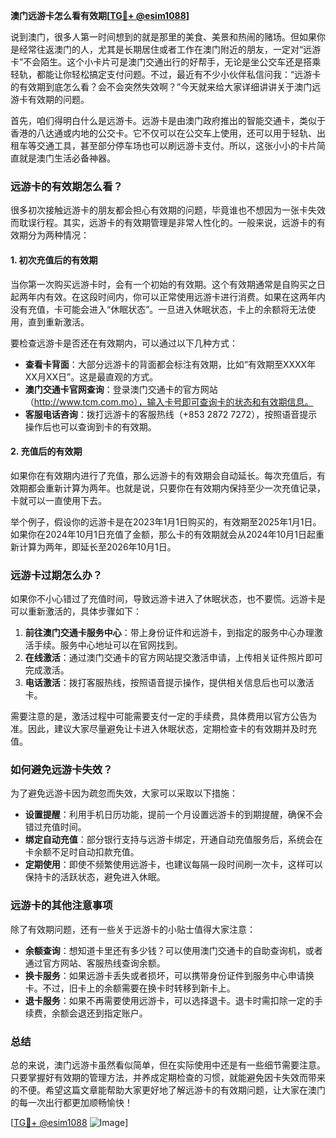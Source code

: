 **澳门远游卡怎么看有效期[[TG💪+ @esim1088](https://t.me/s/esim1088)]**

说到澳门，很多人第一时间想到的就是那里的美食、美景和热闹的赌场。但如果你是经常往返澳门的人，尤其是长期居住或者工作在澳门附近的朋友，一定对“远游卡”不会陌生。这个小卡片可是澳门交通出行的好帮手，无论是坐公交车还是搭乘轻轨，都能让你轻松搞定支付问题。不过，最近有不少小伙伴私信问我：“远游卡的有效期到底怎么看？会不会突然失效啊？”今天就来给大家详细讲讲关于澳门远游卡有效期的问题。

首先，咱们得明白什么是远游卡。远游卡是由澳门政府推出的智能交通卡，类似于香港的八达通或内地的公交卡。它不仅可以在公交车上使用，还可以用于轻轨、出租车等交通工具，甚至部分停车场也可以刷远游卡支付。所以，这张小小的卡片简直就是澳门生活必备神器。

### **远游卡的有效期怎么看？**

很多初次接触远游卡的朋友都会担心有效期的问题，毕竟谁也不想因为一张卡失效而耽误行程。其实，远游卡的有效期管理是非常人性化的。一般来说，远游卡的有效期分为两种情况：

#### **1. 初次充值后的有效期**
当你第一次购买远游卡时，会有一个初始的有效期。这个有效期通常是自购买之日起两年内有效。在这段时间内，你可以正常使用远游卡进行消费。如果在这两年内没有充值，卡可能会进入“休眠状态”。一旦进入休眠状态，卡上的余额将无法使用，直到重新激活。

要检查远游卡是否还在有效期内，可以通过以下几种方式：

- **查看卡背面**：大部分远游卡的背面都会标注有效期，比如“有效期至XXXX年XX月XX日”。这是最直观的方式。
- **澳门交通卡官网查询**：登录澳门交通卡的官方网站（http://www.tcm.com.mo），输入卡号即可查询卡的状态和有效期信息。
- **客服电话咨询**：拨打远游卡的客服热线（+853 2872 7272），按照语音提示操作后也可以查询到卡的有效期。

#### **2. 充值后的有效期**
如果你在有效期内进行了充值，那么远游卡的有效期会自动延长。每次充值后，有效期都会重新计算为两年。也就是说，只要你在有效期内保持至少一次充值记录，卡就可以一直使用下去。

举个例子，假设你的远游卡是在2023年1月1日购买的，有效期至2025年1月1日。如果你在2024年10月1日充值了金额，那么卡的有效期就会从2024年10月1日起重新计算为两年，即延长至2026年10月1日。

### **远游卡过期怎么办？**

如果你不小心错过了充值时间，导致远游卡进入了休眠状态，也不要慌。远游卡是可以重新激活的，具体步骤如下：

1. **前往澳门交通卡服务中心**：带上身份证件和远游卡，到指定的服务中心办理激活手续。服务中心地址可以在官网找到。
2. **在线激活**：通过澳门交通卡的官方网站提交激活申请，上传相关证件照片即可完成激活。
3. **电话激活**：拨打客服热线，按照语音提示操作，提供相关信息后也可以激活卡。

需要注意的是，激活过程中可能需要支付一定的手续费，具体费用以官方公告为准。因此，建议大家尽量避免让卡进入休眠状态，定期检查卡的有效期并及时充值。

### **如何避免远游卡失效？**

为了避免远游卡因为疏忽而失效，大家可以采取以下措施：

- **设置提醒**：利用手机日历功能，提前一个月设置远游卡的到期提醒，确保不会错过充值时间。
- **绑定自动充值**：部分银行支持与远游卡绑定，开通自动充值服务后，系统会在卡余额不足时自动扣款充值。
- **定期使用**：即使不频繁使用远游卡，也建议每隔一段时间刷一次卡，这样可以保持卡的活跃状态，避免进入休眠。

### **远游卡的其他注意事项**

除了有效期问题，还有一些关于远游卡的小贴士值得大家注意：

- **余额查询**：想知道卡里还有多少钱？可以使用澳门交通卡的自助查询机，或者通过官方网站、客服热线查询余额。
- **换卡服务**：如果远游卡丢失或者损坏，可以携带身份证件到服务中心申请换卡。不过，旧卡上的余额需要在换卡时转移到新卡上。
- **退卡服务**：如果不再需要使用远游卡，可以选择退卡。退卡时需扣除一定的手续费，余额会退还到指定账户。

### **总结**

总的来说，澳门远游卡虽然看似简单，但在实际使用中还是有一些细节需要注意。只要掌握好有效期的管理方法，并养成定期检查的习惯，就能避免因卡失效而带来的不便。希望这篇文章能帮助大家更好地了解远游卡的有效期问题，让大家在澳门的每一次出行都更加顺畅愉快！

[[TG💪+ @esim1088](https://t.me/s/esim1088) ![Image](https://i.postimg.cc/4NQfJmqS/Snipaste-2025-05-13-00-14-12.png)]